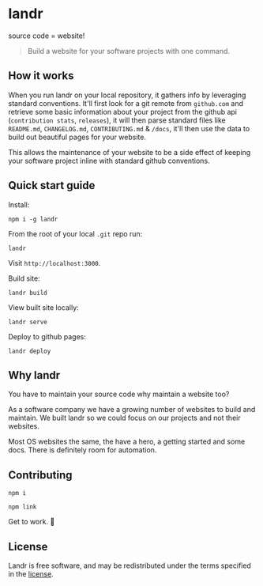 # landr

source code = website!

> Build a website for your software projects with one command.

## How it works

When you run landr on your local repository, it gathers info by leveraging standard conventions.
It'll first look for a git remote from `github.com` and retrieve some basic information about your project from the github api (`contribution stats`, `releases`), it will then parse standard files like `README.md`, `CHANGELOG.md`, `CONTRIBUTING.md` & `/docs`, it'll then use the data to build out beautiful pages for your website.

This allows the maintenance of your website to be a side effect of keeping your software project inline with standard github conventions.

## Quick start guide

Install:
```
npm i -g landr
```

From the root of your local `.git` repo run:
```
landr
```

Visit `http://localhost:3000`.

Build site:
```
landr build
```

View built site locally:
```
landr serve
```

Deploy to github pages:
```
landr deploy
```

## Why landr

You have to maintain your source code why maintain a website too?

As a software company we have a growing number of websites to build and maintain. We built landr so we could focus on our projects and not their websites.

Most OS websites the same, the have a hero, a getting started and some docs. There is definitely room for automation.


## Contributing

```
npm i
```

```
npm link
```

Get to work. 👷

## License

Landr is free software, and may be redistributed under the terms specified in the [license](LICENSE).
